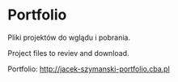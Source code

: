 # Portfolio
Pliki projektów do wglądu i pobrania.

Project files to reviev and download.

Portfolio:
http://jacek-szymanski-portfolio.cba.pl
